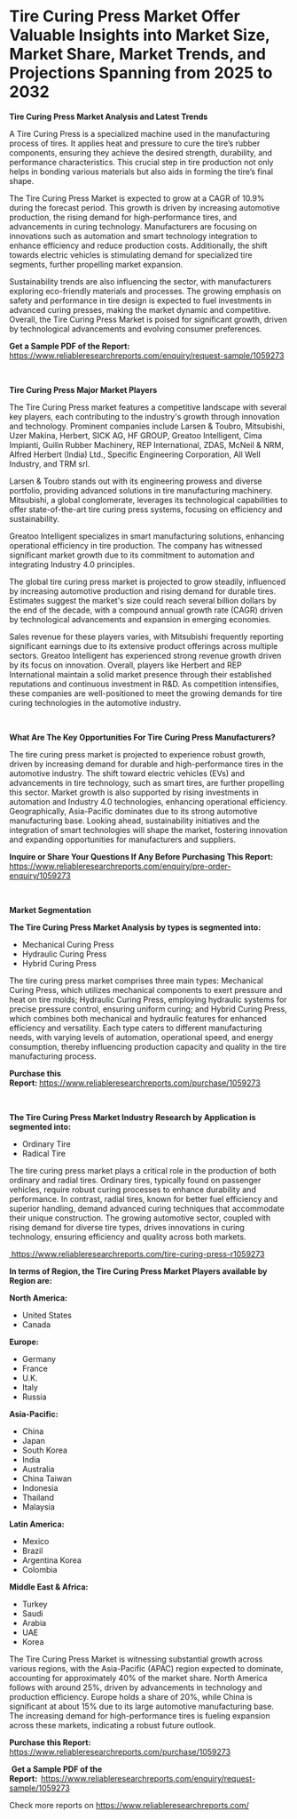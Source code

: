 <p><h1>Tire Curing Press Market Offer Valuable Insights into Market Size, Market Share, Market Trends, and Projections Spanning from 2025 to 2032</h1></p><p><strong>Tire Curing Press Market Analysis and Latest Trends</strong></p>
<p><p>A Tire Curing Press is a specialized machine used in the manufacturing process of tires. It applies heat and pressure to cure the tire’s rubber components, ensuring they achieve the desired strength, durability, and performance characteristics. This crucial step in tire production not only helps in bonding various materials but also aids in forming the tire’s final shape.</p><p>The Tire Curing Press Market is expected to grow at a CAGR of 10.9% during the forecast period. This growth is driven by increasing automotive production, the rising demand for high-performance tires, and advancements in curing technology. Manufacturers are focusing on innovations such as automation and smart technology integration to enhance efficiency and reduce production costs. Additionally, the shift towards electric vehicles is stimulating demand for specialized tire segments, further propelling market expansion.</p><p>Sustainability trends are also influencing the sector, with manufacturers exploring eco-friendly materials and processes. The growing emphasis on safety and performance in tire design is expected to fuel investments in advanced curing presses, making the market dynamic and competitive. Overall, the Tire Curing Press Market is poised for significant growth, driven by technological advancements and evolving consumer preferences.</p></p>
<p><strong>Get a Sample PDF of the Report:&nbsp;</strong> <a href="https://www.reliableresearchreports.com/enquiry/request-sample/1059273?utm_campaign=2009&utm_medium=2&utm_source=Github&utm_content=ia&utm_term=17022025&utm_id=tire-curing-press">https://www.reliableresearchreports.com/enquiry/request-sample/1059273</a></p>
<p>&nbsp;</p>
<p><strong>Tire Curing Press Major Market Players</strong></p>
<p><p>The Tire Curing Press market features a competitive landscape with several key players, each contributing to the industry's growth through innovation and technology. Prominent companies include Larsen & Toubro, Mitsubishi, Uzer Makina, Herbert, SICK AG, HF GROUP, Greatoo Intelligent, Cima Impianti, Guilin Rubber Machinery, REP International, ZDAS, McNeil & NRM, Alfred Herbert (India) Ltd., Specific Engineering Corporation, All Well Industry, and TRM srl.</p><p>Larsen & Toubro stands out with its engineering prowess and diverse portfolio, providing advanced solutions in tire manufacturing machinery. Mitsubishi, a global conglomerate, leverages its technological capabilities to offer state-of-the-art tire curing press systems, focusing on efficiency and sustainability.</p><p>Greatoo Intelligent specializes in smart manufacturing solutions, enhancing operational efficiency in tire production. The company has witnessed significant market growth due to its commitment to automation and integrating Industry 4.0 principles.</p><p>The global tire curing press market is projected to grow steadily, influenced by increasing automotive production and rising demand for durable tires. Estimates suggest the market's size could reach several billion dollars by the end of the decade, with a compound annual growth rate (CAGR) driven by technological advancements and expansion in emerging economies.</p><p>Sales revenue for these players varies, with Mitsubishi frequently reporting significant earnings due to its extensive product offerings across multiple sectors. Greatoo Intelligent has experienced strong revenue growth driven by its focus on innovation. Overall, players like Herbert and REP International maintain a solid market presence through their established reputations and continuous investment in R&D. As competition intensifies, these companies are well-positioned to meet the growing demands for tire curing technologies in the automotive industry.</p></p>
<p>&nbsp;</p>
<p><strong>What Are The Key Opportunities For Tire Curing Press Manufacturers?</strong></p>
<p><p>The tire curing press market is projected to experience robust growth, driven by increasing demand for durable and high-performance tires in the automotive industry. The shift toward electric vehicles (EVs) and advancements in tire technology, such as smart tires, are further propelling this sector. Market growth is also supported by rising investments in automation and Industry 4.0 technologies, enhancing operational efficiency. Geographically, Asia-Pacific dominates due to its strong automotive manufacturing base. Looking ahead, sustainability initiatives and the integration of smart technologies will shape the market, fostering innovation and expanding opportunities for manufacturers and suppliers.</p></p>
<p><strong>Inquire or Share Your Questions If Any Before Purchasing This Report:</strong> <a href="https://www.reliableresearchreports.com/enquiry/pre-order-enquiry/1059273?utm_campaign=2009&utm_medium=2&utm_source=Github&utm_content=ia&utm_term=17022025&utm_id=tire-curing-press">https://www.reliableresearchreports.com/enquiry/pre-order-enquiry/1059273</a></p>
<p>&nbsp;</p>
<p><strong>Market Segmentation</strong></p>
<p><strong>The Tire Curing Press Market Analysis by types is segmented into:</strong></p>
<p><ul><li>Mechanical Curing Press</li><li>Hydraulic Curing Press</li><li>Hybrid Curing Press</li></ul></p>
<p><p>The tire curing press market comprises three main types: Mechanical Curing Press, which utilizes mechanical components to exert pressure and heat on tire molds; Hydraulic Curing Press, employing hydraulic systems for precise pressure control, ensuring uniform curing; and Hybrid Curing Press, which combines both mechanical and hydraulic features for enhanced efficiency and versatility. Each type caters to different manufacturing needs, with varying levels of automation, operational speed, and energy consumption, thereby influencing production capacity and quality in the tire manufacturing process.</p></p>
<p><strong>Purchase this Report:&nbsp;</strong><a href="https://www.reliableresearchreports.com/purchase/1059273?utm_campaign=2009&utm_medium=2&utm_source=Github&utm_content=ia&utm_term=17022025&utm_id=tire-curing-press">https://www.reliableresearchreports.com/purchase/1059273</a></p>
<p>&nbsp;</p>
<p><strong>The Tire Curing Press Market Industry Research by Application is segmented into:</strong></p>
<p><ul><li>Ordinary Tire</li><li>Radical Tire</li></ul></p>
<p><p>The tire curing press market plays a critical role in the production of both ordinary and radial tires. Ordinary tires, typically found on passenger vehicles, require robust curing processes to enhance durability and performance. In contrast, radial tires, known for better fuel efficiency and superior handling, demand advanced curing techniques that accommodate their unique construction. The growing automotive sector, coupled with rising demand for diverse tire types, drives innovations in curing technology, ensuring efficiency and quality across both markets.</p></p>
<p><a href="https://www.reliableresearchreports.com/tire-curing-press-r1059273?utm_campaign=2009&utm_medium=2&utm_source=Github&utm_content=ia&utm_term=17022025&utm_id=tire-curing-press">&nbsp;https://www.reliableresearchreports.com/tire-curing-press-r1059273</a></p>
<p><strong>In terms of Region, the Tire Curing Press Market Players available by Region are:</strong></p>
<p>
    <p> <strong> North America: </strong>
        <ul>
            <li>United States</li>
            <li>Canada</li>
        </ul>
        </p> 
    <p> <strong> Europe: </strong>
        <ul>
            <li>Germany</li>
            <li>France</li>
            <li>U.K.</li>
            <li>Italy</li>
            <li>Russia</li>
        </ul>
        </p> 
    <p> <strong> Asia-Pacific: </strong>
        <ul>
            <li>China</li>
            <li>Japan</li>
            <li>South Korea</li>
            <li>India</li>
            <li>Australia</li>
            <li>China Taiwan</li>
            <li>Indonesia</li>
            <li>Thailand</li>
            <li>Malaysia</li>
        </ul>
        </p> 
    <p> <strong> Latin America: </strong>
        <ul>
            <li>Mexico</li>
            <li>Brazil</li>
            <li>Argentina Korea</li>
            <li>Colombia</li>
        </ul>
        </p> 
    <p> <strong> Middle East & Africa: </strong>
        <ul>
            <li>Turkey</li>
            <li>Saudi</li>
            <li>Arabia</li>
            <li>UAE</li>
            <li>Korea</li>
        </ul>
    </p>
    </p>
<p><p>The Tire Curing Press Market is witnessing substantial growth across various regions, with the Asia-Pacific (APAC) region expected to dominate, accounting for approximately 40% of the market share. North America follows with around 25%, driven by advancements in technology and production efficiency. Europe holds a share of 20%, while China is significant at about 15% due to its large automotive manufacturing base. The increasing demand for high-performance tires is fueling expansion across these markets, indicating a robust future outlook.</p></p>
<p><strong>Purchase this Report: </strong><a href="https://www.reliableresearchreports.com/purchase/1059273?utm_campaign=2009&utm_medium=2&utm_source=Github&utm_content=ia&utm_term=17022025&utm_id=tire-curing-press">https://www.reliableresearchreports.com/purchase/1059273</a></p>
<p>&nbsp;<strong>Get a Sample PDF of the Report:&nbsp;&nbsp;</strong><a href="https://www.reliableresearchreports.com/enquiry/request-sample/1059273?utm_campaign=2009&utm_medium=2&utm_source=Github&utm_content=ia&utm_term=17022025&utm_id=tire-curing-press">https://www.reliableresearchreports.com/enquiry/request-sample/1059273</a></p>
<p><strong></strong></p>
<p>Check more reports on <a href="https://www.reliableresearchreports.com/?utm_campaign=2009&utm_medium=2&utm_source=Github&utm_content=ia&utm_term=17022025&utm_id=tire-curing-press">https://www.reliableresearchreports.com/</a></p>
